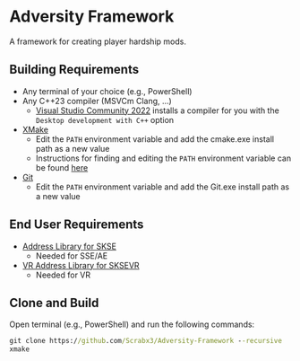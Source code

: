 # Adversity Framework

A framework for creating player hardship mods. 

## Building Requirements

- Any terminal of your choice (e.g., PowerShell)
- Any C++23 compiler (MSVCm Clang, ...)
	- [Visual Studio Community 2022](https://visualstudio.microsoft.com/) installs a compiler for you with the `Desktop development with C++` option
- [XMake](https://xmake.io/)
	- Edit the `PATH` environment variable and add the cmake.exe install path as a new value
  - Instructions for finding and editing the `PATH` environment variable can be found [here](https://www.java.com/en/download/help/path.html)  
- [Git](https://git-scm.com/downloads)
  - Edit the `PATH` environment variable and add the Git.exe install path as a new value

## End User Requirements

- [Address Library for SKSE](https://www.nexusmods.com/skyrimspecialedition/mods/32444)
  - Needed for SSE/AE
- [VR Address Library for SKSEVR](https://www.nexusmods.com/skyrimspecialedition/mods/58101)
  - Needed for VR


## Clone and Build
Open terminal (e.g., PowerShell) and run the following commands:

```bat
git clone https://github.com/Scrabx3/Adversity-Framework --recursive
xmake
```
